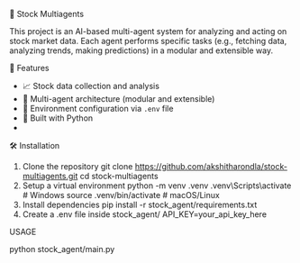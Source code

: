 🧠 Stock Multiagents

This project is an AI-based multi-agent system for analyzing and acting on stock market data. Each agent performs specific tasks (e.g., fetching data, analyzing trends, making predictions) in a modular and extensible way.

🚀 Features

- 📈 Stock data collection and analysis
- 🧠 Multi-agent architecture (modular and extensible)
- 🔐 Environment configuration via `.env` file
- 🐍 Built with Python
- 

🛠 Installation

1. Clone the repository
   git clone https://github.com/akshitharondla/stock-multiagents.git
   cd stock-multiagents
2. Setup a virtual environment
   python -m venv .venv
  .venv\Scripts\activate      # Windows
   source .venv/bin/activate  # macOS/Linux
3. Install dependencies
   pip install -r stock_agent/requirements.txt
4. Create a .env file inside stock_agent/
   API_KEY=your_api_key_here

USAGE

python stock_agent/main.py

